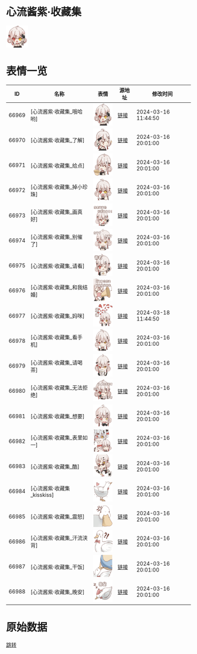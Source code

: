 # 心流酱紫·收藏集

<img src="./cover.png" height="60" alt="cover" />

# 表情一览

|ID|名称|表情|源地址|修改时间|
|----|----|----|----|----|
|66969|[心流酱紫·收藏集_哦哈哟]|<img src="./pic/066969_%5B心流酱紫·收藏集_哦哈哟%5D.png" height="60" alt="哦哈哟"/>|[链接](https://i0.hdslb.com/bfs/garb/4b307b6cf5c4e39835ac5581563fe1cc98f76991.png)|2024-03-16 11:44:50|
|66970|[心流酱紫·收藏集_了解]|<img src="./pic/066970_%5B心流酱紫·收藏集_了解%5D.png" height="60" alt="了解"/>|[链接](https://i0.hdslb.com/bfs/garb/e311f92b0310a43453b5cfb9dc6a8ed912951b74.png)|2024-03-16 20:01:00|
|66971|[心流酱紫·收藏集_给点]|<img src="./pic/066971_%5B心流酱紫·收藏集_给点%5D.png" height="60" alt="给点"/>|[链接](https://i0.hdslb.com/bfs/garb/cc0b3bea64a7f4f464b373b48fb3b216be8a9a42.png)|2024-03-16 20:01:00|
|66972|[心流酱紫·收藏集_掉小珍珠]|<img src="./pic/066972_%5B心流酱紫·收藏集_掉小珍珠%5D.png" height="60" alt="掉小珍珠"/>|[链接](https://i0.hdslb.com/bfs/garb/8ee3ac97fa35b5d936f5115d9244f3f0c6d2146e.png)|2024-03-16 20:01:00|
|66973|[心流酱紫·收藏集_画真好]|<img src="./pic/066973_%5B心流酱紫·收藏集_画真好%5D.png" height="60" alt="画真好"/>|[链接](https://i0.hdslb.com/bfs/garb/9c9f8df91e4686e73163859bb99c5d1bb64072e4.png)|2024-03-16 20:01:00|
|66974|[心流酱紫·收藏集_别催了]|<img src="./pic/066974_%5B心流酱紫·收藏集_别催了%5D.png" height="60" alt="别催了"/>|[链接](https://i0.hdslb.com/bfs/garb/d0404bd7a85b0eed171aa3e10fa166061c5b6826.png)|2024-03-16 20:01:00|
|66975|[心流酱紫·收藏集_请看]|<img src="./pic/066975_%5B心流酱紫·收藏集_请看%5D.png" height="60" alt="请看"/>|[链接](https://i0.hdslb.com/bfs/garb/8052c0cd01cbe0c193cd368821818b867e16770b.png)|2024-03-16 20:01:00|
|66976|[心流酱紫·收藏集_和我结婚]|<img src="./pic/066976_%5B心流酱紫·收藏集_和我结婚%5D.png" height="60" alt="和我结婚"/>|[链接](https://i0.hdslb.com/bfs/garb/751a4f73ba9e489081d210337b0639f5f1843211.png)|2024-03-16 20:01:00|
|66977|[心流酱紫·收藏集_妈咪]|<img src="./pic/066977_%5B心流酱紫·收藏集_妈咪%5D.png" height="60" alt="妈咪"/>|[链接](https://i0.hdslb.com/bfs/garb/79807d22acf31c7a1bf4d72b13bd9d105372609c.png)|2024-03-18 11:44:50|
|66978|[心流酱紫·收藏集_看手机]|<img src="./pic/066978_%5B心流酱紫·收藏集_看手机%5D.png" height="60" alt="看手机"/>|[链接](https://i0.hdslb.com/bfs/garb/0bfcc91e0eb8ba129d77f0c1ae9efc3ba2c6b170.png)|2024-03-16 20:01:00|
|66979|[心流酱紫·收藏集_请喝茶]|<img src="./pic/066979_%5B心流酱紫·收藏集_请喝茶%5D.png" height="60" alt="请喝茶"/>|[链接](https://i0.hdslb.com/bfs/garb/0760bd271147add4e5e5e541640d7c17f005fd9a.png)|2024-03-16 20:01:00|
|66980|[心流酱紫·收藏集_无法拒绝]|<img src="./pic/066980_%5B心流酱紫·收藏集_无法拒绝%5D.png" height="60" alt="无法拒绝"/>|[链接](https://i0.hdslb.com/bfs/garb/56b3c539d89af3199ba4a7c09a97c85e9227e6c5.png)|2024-03-16 20:01:00|
|66981|[心流酱紫·收藏集_想要]|<img src="./pic/066981_%5B心流酱紫·收藏集_想要%5D.png" height="60" alt="想要"/>|[链接](https://i0.hdslb.com/bfs/garb/48421b207c539d899403f525a133bb02861dd3ad.png)|2024-03-16 20:01:00|
|66982|[心流酱紫·收藏集_表里如一]|<img src="./pic/066982_%5B心流酱紫·收藏集_表里如一%5D.png" height="60" alt="表里如一"/>|[链接](https://i0.hdslb.com/bfs/garb/f8ca2643b97d3325d6d0241efff926bb2a445f01.png)|2024-03-16 20:01:00|
|66983|[心流酱紫·收藏集_酷]|<img src="./pic/066983_%5B心流酱紫·收藏集_酷%5D.png" height="60" alt="酷"/>|[链接](https://i0.hdslb.com/bfs/garb/c6ba3d691743c02d99c69617c586e6c3465b03cd.png)|2024-03-16 20:01:00|
|66984|[心流酱紫·收藏集_kisskiss]|<img src="./pic/066984_%5B心流酱紫·收藏集_kisskiss%5D.png" height="60" alt="kisskiss"/>|[链接](https://i0.hdslb.com/bfs/garb/bc517f68d01e52f1974596e0f59eeafdaa5074aa.png)|2024-03-16 20:01:00|
|66985|[心流酱紫·收藏集_震怒]|<img src="./pic/066985_%5B心流酱紫·收藏集_震怒%5D.png" height="60" alt="震怒"/>|[链接](https://i0.hdslb.com/bfs/garb/149bf4cea09c0a81a78e4344a6471a947e3b19cc.png)|2024-03-16 20:01:00|
|66986|[心流酱紫·收藏集_汗流浃背]|<img src="./pic/066986_%5B心流酱紫·收藏集_汗流浃背%5D.png" height="60" alt="汗流浃背"/>|[链接](https://i0.hdslb.com/bfs/garb/7f8ed02adf2a6949827d3b8afc29ccc0c0f172c6.png)|2024-03-16 20:01:00|
|66987|[心流酱紫·收藏集_干饭]|<img src="./pic/066987_%5B心流酱紫·收藏集_干饭%5D.png" height="60" alt="干饭"/>|[链接](https://i0.hdslb.com/bfs/garb/577d9af6c9495e3d2879675b18de11a3e28a92b5.png)|2024-03-16 20:01:00|
|66988|[心流酱紫·收藏集_晚安]|<img src="./pic/066988_%5B心流酱紫·收藏集_晚安%5D.png" height="60" alt="晚安"/>|[链接](https://i0.hdslb.com/bfs/garb/97535d715784c19143b25af77d95538bcf0eac01.png)|2024-03-16 20:01:00|

# 原始数据

[跳转](./raw.json)

